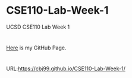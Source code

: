 # CSE110-Lab-Week-1
UCSD CSE110 Lab Week 1
#
[Here](https://cbj99.github.io/CSE110-Lab-Week-1/) is my GitHub Page.
#
URL:https://cbj99.github.io/CSE110-Lab-Week-1/
